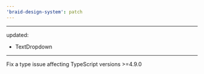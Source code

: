 ```yaml
---
'braid-design-system': patch
---
```


---

updated:

- TextDropdown

---

Fix a type issue affecting TypeScript versions >=4.9.0
